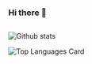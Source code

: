 ### Hi there 👋
##




![Github stats](https://github-readme-stats.vercel.app/api?username=heshamouda&theme=radical&show_icons=true)


![Top Languages Card](https://github-readme-stats.vercel.app/api/top-langs/?username=heshamouda&layout=compact&langs_count=8)


